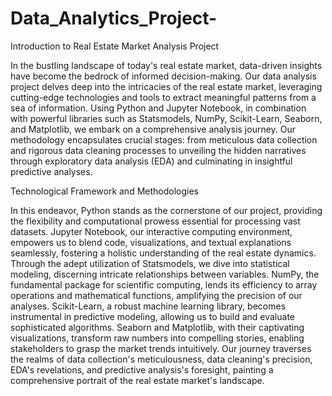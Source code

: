 # Data_Analytics_Project-
Introduction to Real Estate Market Analysis Project

In the bustling landscape of today's real estate market, data-driven insights have become the bedrock of informed decision-making. Our data analysis project delves deep into the intricacies of the real estate market, leveraging cutting-edge technologies and tools to extract meaningful patterns from a sea of information. Using Python and Jupyter Notebook, in combination with powerful libraries such as Statsmodels, NumPy, Scikit-Learn, Seaborn, and Matplotlib, we embark on a comprehensive analysis journey. Our methodology encapsulates crucial stages: from meticulous data collection and rigorous data cleaning processes to unveiling the hidden narratives through exploratory data analysis (EDA) and culminating in insightful predictive analyses.

Technological Framework and Methodologies

In this endeavor, Python stands as the cornerstone of our project, providing the flexibility and computational prowess essential for processing vast datasets. Jupyter Notebook, our interactive computing environment, empowers us to blend code, visualizations, and textual explanations seamlessly, fostering a holistic understanding of the real estate dynamics. Through the adept utilization of Statsmodels, we dive into statistical modeling, discerning intricate relationships between variables. NumPy, the fundamental package for scientific computing, lends its efficiency to array operations and mathematical functions, amplifying the precision of our analyses. Scikit-Learn, a robust machine learning library, becomes instrumental in predictive modeling, allowing us to build and evaluate sophisticated algorithms. Seaborn and Matplotlib, with their captivating visualizations, transform raw numbers into compelling stories, enabling stakeholders to grasp the market trends intuitively. Our journey traverses the realms of data collection's meticulousness, data cleaning's precision, EDA's revelations, and predictive analysis's foresight, painting a comprehensive portrait of the real estate market's landscape.
